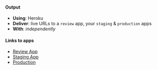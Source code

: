 #### Output
- **Using**: Heroku
- **Deliver**: live URLs to a `review` app, your `staging` & `production` apps
- **With**: *independently*

#### Links to apps
- [Review App](https://meek-inverted-index-stagi-pr-4.herokuapp.com/)
- [Staging App](https://meek-inverted-index-staging.herokuapp.com/)
- [Production](https://meek-inverted-index.herokuapp.com/)
